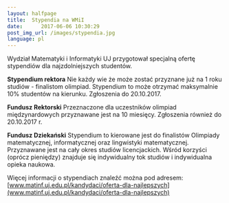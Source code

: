 ```yaml
---
layout:	halfpage
title:	Stypendia na WMiI
date:	   2017-06-06 10:30:29
post_img_url: /images/stypendia.jpg
language: pl
---
```


Wydział Matematyki i Informatyki UJ przygotował specjalną ofertę stypendiów dla najzdolniejszych studentów. 

**Stypendium rektora**
Nie każdy wie że może zostać przyznane już na 1 roku studiów - finalistom olimpiad. Stypendium to może otrzymać maksymalnie 10% studentów na kierunku. Zgłoszenia do 20.10.2017.

**Fundusz Rektorski**
Przeznaczone dla uczestników olimpiad międzynardowych przyznawane jest na 10 miesięcy. Zgłoszenia również do 20.10.2017 r.

**Fundusz Dziekański**
Stypendium to kierowane jest do finalistów Olimpiady matematycznej, informatycznej oraz lingwistyki matematycznej. Przyznawane jest na cały okres studiów licencjackich. Wśród korzyści (oprócz pieniędzy) znajduje się indywidualny tok studiów i indywidualna opieka naukowa.

Więcej informacji o stypendiach znaleźć można pod adresem: [www.matinf.uj.edu.pl/kandydaci/oferta-dla-najlepszych](www.matinf.uj.edu.pl/kandydaci/oferta-dla-najlepszych)
